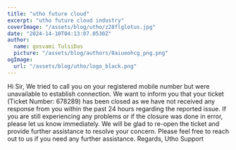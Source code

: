```yaml
---
title: "utho future cloud"
excerpt: "utho future cloud industry"
coverImage: "/assets/blog/utho/z28flglotus.jpg"
date: "2024-14-10T04:13:07.0530Z"
author:
  name: gosvami TulsiDas
  picture: "/assets/blog/authors/8aiueohcg_png.png"
ogImage:
  url: "/assets/blog/utho/logo_black.png"
---
```

Hi Sir,
We tried to call you on your registered mobile number but were unavailable to establish connection.
We want to inform you that your ticket (Ticket Number: 678289) has been closed as we have not received any response from you within the past 24 hours regarding the reported issue.
If you are still experiencing any problems or if the closure was done in error, please let us know immediately. We will be glad to re-open the ticket and provide further assistance to resolve your concern.
Please feel free to reach out to us if you need any further assistance.
Regards,
Utho Support

